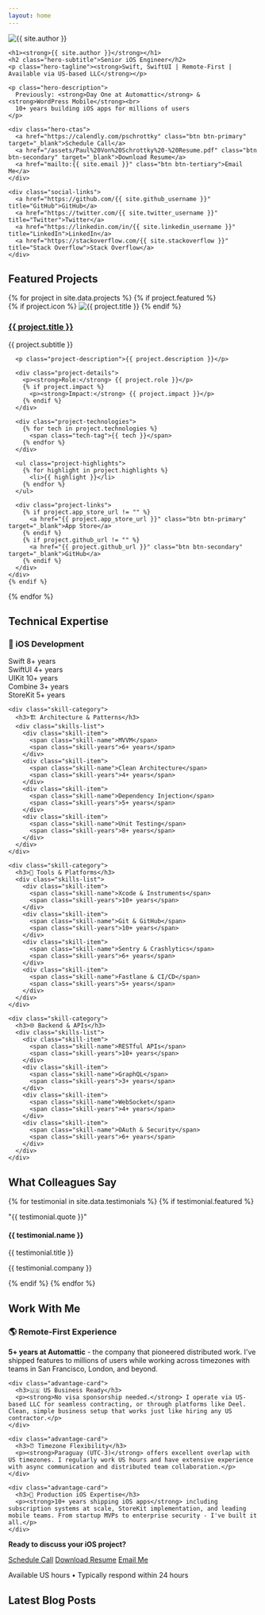 ```yaml
---
layout: home
---
```


<div class="hero-section">
  <div class="hero-content">
    <img src="{{ site.profile_image }}" alt="{{ site.author }}" class="profile-image">
    
    <h1><strong>{{ site.author }}</strong></h1>
    <h2 class="hero-subtitle">Senior iOS Engineer</h2>
    <p class="hero-tagline"><strong>Swift, SwiftUI | Remote-First | Available via US-based LLC</strong></p>
    
    <p class="hero-description">
      Previously: <strong>Day One at Automattic</strong> & <strong>WordPress Mobile</strong><br>
      10+ years building iOS apps for millions of users
    </p>
    
    <div class="hero-ctas">
      <a href="https://calendly.com/pschrottky" class="btn btn-primary" target="_blank">Schedule Call</a>
      <a href="/assets/Paul%20Von%20Schrottky%20-%20Resume.pdf" class="btn btn-secondary" target="_blank">Download Resume</a>
      <a href="mailto:{{ site.email }}" class="btn btn-tertiary">Email Me</a>
    </div>
    
    <div class="social-links">
      <a href="https://github.com/{{ site.github_username }}" title="GitHub">GitHub</a>
      <a href="https://twitter.com/{{ site.twitter_username }}" title="Twitter">Twitter</a>
      <a href="https://linkedin.com/in/{{ site.linkedin_username }}" title="LinkedIn">LinkedIn</a>
      <a href="https://stackoverflow.com/{{ site.stackoverflow }}" title="Stack Overflow">Stack Overflow</a>
    </div>
  </div>
</div>

## Featured Projects

<div class="projects-grid">
  {% for project in site.data.projects %}
    {% if project.featured %}
    <div class="project-card">
      <div class="project-header">
        {% if project.icon %}
          <img src="{{ project.icon }}" alt="{{ project.title }}" class="project-icon">
        {% endif %}
        <div class="project-title-area">
          <h3><a href="/projects/{{ project.id }}/">{{ project.title }}</a></h3>
          <p class="project-subtitle">{{ project.subtitle }}</p>
        </div>
      </div>
      
      <p class="project-description">{{ project.description }}</p>
      
      <div class="project-details">
        <p><strong>Role:</strong> {{ project.role }}</p>
        {% if project.impact %}
          <p><strong>Impact:</strong> {{ project.impact }}</p>
        {% endif %}
      </div>
      
      <div class="project-technologies">
        {% for tech in project.technologies %}
          <span class="tech-tag">{{ tech }}</span>
        {% endfor %}
      </div>
      
      <ul class="project-highlights">
        {% for highlight in project.highlights %}
          <li>{{ highlight }}</li>
        {% endfor %}
      </ul>
      
      <div class="project-links">
        {% if project.app_store_url != "" %}
          <a href="{{ project.app_store_url }}" class="btn btn-primary" target="_blank">App Store</a>
        {% endif %}
        {% if project.github_url != "" %}
          <a href="{{ project.github_url }}" class="btn btn-secondary" target="_blank">GitHub</a>
        {% endif %}
      </div>
    </div>
    {% endif %}
  {% endfor %}
</div>

## Technical Expertise

<div class="skills-section">
  <div class="skills-grid">
    <div class="skill-category">
      <h3>🍎 iOS Development</h3>
      <div class="skills-list">
        <div class="skill-item">
          <span class="skill-name">Swift</span>
          <span class="skill-years">8+ years</span>
        </div>
        <div class="skill-item">
          <span class="skill-name">SwiftUI</span>
          <span class="skill-years">4+ years</span>
        </div>
        <div class="skill-item">
          <span class="skill-name">UIKit</span>
          <span class="skill-years">10+ years</span>
        </div>
        <div class="skill-item">
          <span class="skill-name">Combine</span>
          <span class="skill-years">3+ years</span>
        </div>
        <div class="skill-item">
          <span class="skill-name">StoreKit</span>
          <span class="skill-years">5+ years</span>
        </div>
      </div>
    </div>
    
    <div class="skill-category">
      <h3>🏗️ Architecture & Patterns</h3>
      <div class="skills-list">
        <div class="skill-item">
          <span class="skill-name">MVVM</span>
          <span class="skill-years">6+ years</span>
        </div>
        <div class="skill-item">
          <span class="skill-name">Clean Architecture</span>
          <span class="skill-years">4+ years</span>
        </div>
        <div class="skill-item">
          <span class="skill-name">Dependency Injection</span>
          <span class="skill-years">5+ years</span>
        </div>
        <div class="skill-item">
          <span class="skill-name">Unit Testing</span>
          <span class="skill-years">8+ years</span>
        </div>
      </div>
    </div>
    
    <div class="skill-category">
      <h3>🔧 Tools & Platforms</h3>
      <div class="skills-list">
        <div class="skill-item">
          <span class="skill-name">Xcode & Instruments</span>
          <span class="skill-years">10+ years</span>
        </div>
        <div class="skill-item">
          <span class="skill-name">Git & GitHub</span>
          <span class="skill-years">10+ years</span>
        </div>
        <div class="skill-item">
          <span class="skill-name">Sentry & Crashlytics</span>
          <span class="skill-years">6+ years</span>
        </div>
        <div class="skill-item">
          <span class="skill-name">Fastlane & CI/CD</span>
          <span class="skill-years">5+ years</span>
        </div>
      </div>
    </div>
    
    <div class="skill-category">
      <h3>🌐 Backend & APIs</h3>
      <div class="skills-list">
        <div class="skill-item">
          <span class="skill-name">RESTful APIs</span>
          <span class="skill-years">10+ years</span>
        </div>
        <div class="skill-item">
          <span class="skill-name">GraphQL</span>
          <span class="skill-years">3+ years</span>
        </div>
        <div class="skill-item">
          <span class="skill-name">WebSocket</span>
          <span class="skill-years">4+ years</span>
        </div>
        <div class="skill-item">
          <span class="skill-name">OAuth & Security</span>
          <span class="skill-years">6+ years</span>
        </div>
      </div>
    </div>
  </div>
</div>

## What Colleagues Say

<div class="testimonials-section">
  <div class="testimonials-grid">
    {% for testimonial in site.data.testimonials %}
      {% if testimonial.featured %}
      <div class="testimonial-card">
        <div class="testimonial-content">
          <p>"{{ testimonial.quote }}"</p>
        </div>
        <div class="testimonial-author">
          <div class="author-info">
            <h4>{{ testimonial.name }}</h4>
            <p>{{ testimonial.title }}</p>
            <p class="company">{{ testimonial.company }}</p>
          </div>
        </div>
      </div>
      {% endif %}
    {% endfor %}
  </div>
</div>

## Work With Me

<div class="work-with-me-section">
  <div class="work-advantages">
    <div class="advantage-card">
      <h3>🌎 Remote-First Experience</h3>
      <p><strong>5+ years at Automattic</strong> - the company that pioneered distributed work. I've shipped features to millions of users while working across timezones with teams in San Francisco, London, and beyond.</p>
    </div>
    
    <div class="advantage-card">
      <h3>🇺🇸 US Business Ready</h3>
      <p><strong>No visa sponsorship needed.</strong> I operate via US-based LLC for seamless contracting, or through platforms like Deel. Clean, simple business setup that works just like hiring any US contractor.</p>
    </div>
    
    <div class="advantage-card">
      <h3>⏰ Timezone Flexibility</h3>
      <p><strong>Paraguay (UTC-3)</strong> offers excellent overlap with US timezones. I regularly work US hours and have extensive experience with async communication and distributed team collaboration.</p>
    </div>
    
    <div class="advantage-card">
      <h3>📱 Production iOS Expertise</h3>
      <p><strong>10+ years shipping iOS apps</strong> including subscription systems at scale, StoreKit implementation, and leading mobile teams. From startup MVPs to enterprise security - I've built it all.</p>
    </div>
  </div>
  
  <div class="work-cta">
    <p><strong>Ready to discuss your iOS project?</strong></p>
    <div class="work-cta-buttons">
      <a href="https://calendly.com/pschrottky" class="btn btn-primary" target="_blank">Schedule Call</a>
      <a href="/assets/Paul%20Von%20Schrottky%20-%20Resume.pdf" class="btn btn-secondary" target="_blank">Download Resume</a>
      <a href="mailto:{{ site.email }}" class="btn btn-tertiary">Email Me</a>
    </div>
    <p class="work-note">Available US hours • Typically respond within 24 hours</p>
  </div>
</div>

## Latest Blog Posts
